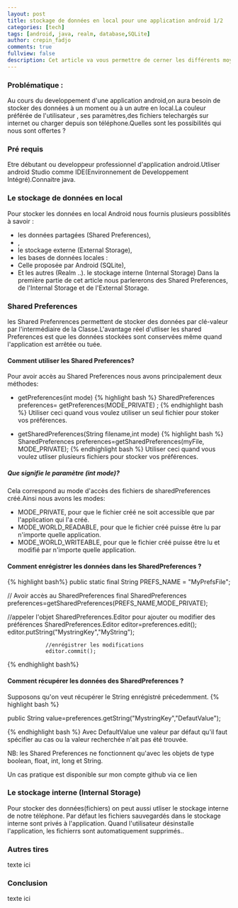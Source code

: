 ```yaml
---
layout: post
title: stockage de données en local pour une application android 1/2
categories: [tech]
tags: [android, java, realm, database,SQLite]
author: crepin_fadjo
comments: true
fullview: false
description: Cet article va vous permettre de cerner les différents moyens pour stocker vos données en local pour une application android.
---
```

### Problématique :
Au cours du developpement d'une application android,on aura besoin de stocker des données à un moment ou à un autre en local.La couleur préférée de l'utilisateur , ses paramètres,des fichiers telechargés sur internet ou charger depuis son téléphone.Quelles sont les possibilités qui nous sont offertes ?

### Pré requis
Etre débutant ou developpeur professionnel d'application android.Utliser android Studio comme IDE(Environnement de Developpement Intégré).Connaitre java.

###  Le stockage de données en local
Pour stocker les données en local Android nous fournis plusieurs possiblités à savoir :
* les données partagées (Shared Preferences),
* ,
* le stockage externe (External Storage),
* les bases  de données locales :
*  Celle proposée par Android (SQLite),
*  Et les autres (Realm ..).
le stockage interne (Internal Storage)
Dans la première partie de cet article nous  parlererons des Shared Preferences, de l'Internal Storage et de l'External Storage.


### Shared Preferences
les Shared Prefenrences permettent de stocker des données par clé-valeur par l'intermédiaire de la Classe.L'avantage réel d'utliser les shared Preferences est que les données stockées sont conservées même quand l'application est arrêtée ou tuée.

#### Comment  utiliser les Shared Preferences?  
Pour avoir accès au Shared Preferences  nous avons principalement  deux méthodes:
*  getPreferences(int mode)
{% highlight bash %}
SharedPreferences preferences= getPreferences(MODE_PRIVATE) ;
{% endhighlight bash %}
Utiliser ceci quand vous voulez utiliser un seul fichier pour stoker vos préférences.

* getSharedPreferences(String filename,int mode)
{% highlight bash %}
SharedPreferences preferences=getSharedPreferences(myFile, MODE_PRIVATE);
{% endhighlight bash %}
Utiliser ceci quand vous voulez utliser plusieurs fichiers pour stocker vos préférences.

##### Que signifie le paramètre (int mode)?
Cela correspond au mode d'accès des fichiers de sharedPreferences créé.Ainsi nous avons les modes:
* MODE_PRIVATE, pour que le fichier créé ne soit accessible que par l'application qui l'a créé.
* MODE_WORLD_READABLE,  pour que le fichier créé puisse être lu par n'importe quelle application.
* MODE_WORLD_WRITEABLE, pour que le fichier créé puisse être lu et modifié par n'importe quelle application.

#### Comment enrégistrer les données dans les SharedPreferences ?
{% highlight bash%}
public static final String PREFS_NAME = "MyPrefsFile";

// Avoir accès au SharedPreferences
 final SharedPreferences preferences=getSharedPreferences(PREFS_NAME,MODE_PRIVATE);

//appeler l'objet SharedPreferences.Editor pour ajouter ou modifier des préférences
 SharedPreferences.Editor editor=preferences.edit();
                editor.putString("MystringKey","MyString");

                //enrégistrer les modifications
                editor.commit();
{% endhighlight bash%}

#### Comment récupérer les données des SharedPreferences ?
Supposons qu'on veut récupérer le String enrégistré précedemment.
{% highlight bash %}

public String value=preferences.getString("MystringKey","DefautValue");

{% endhighlight bash %}
Avec DefaultValue une valeur par défaut qu'il faut spécifier au cas ou la valeur recherchée n'ait pas été trouvée.

NB: les Shared Preferences ne fonctionnent qu'avec les objets de type boolean, float, int, long et String.

Un cas pratique est disponible sur mon compte github via ce lien

### Le stockage interne (Internal Storage)
Pour stocker des données(fichiers) on peut aussi utliser le stockage interne de notre téléphone.
Par défaut les fichiers  sauvegardés  dans le stockage interne sont privés à l'application.
Quand l'utilisateur désinstalle l'application, les fichierrs sont automatiquement supprimés.. 



### Autres tires
texte ici

### Conclusion 
texte ici